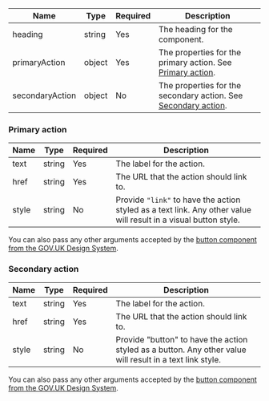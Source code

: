 | Name            | Type   | Required | Description                                                                         |
| --------------- | ------ | -------- | ----------------------------------------------------------------------------------- |
| heading         | string | Yes      | The heading for the component.                                                      |
| primaryAction   | object | Yes      | The properties for the primary action. See [Primary action](#primary-action).       |
| secondaryAction | object | No       | The properties for the secondary action. See [Secondary action](#secondary-action). |

### Primary action

| Name  | Type   | Required | Description                                                                                                      |
| ----- | ------ | -------- | ---------------------------------------------------------------------------------------------------------------- |
| text  | string | Yes      | The label for the action.                                                                                        |
| href  | string | Yes      | The URL that the action should link to.                                                                          |
| style | string | No       | Provide `"link"` to have the action styled as a text link. Any other value will result in a visual button style. |

You can also pass any other arguments accepted by the [button component from the GOV.UK Design System](https://design-system.service.gov.uk/components/button/).

### Secondary action

| Name  | Type   | Required | Description                                                                                               |
| ----- | ------ | -------- | --------------------------------------------------------------------------------------------------------- |
| text  | string | Yes      | The label for the action.                                                                                 |
| href  | string | Yes      | The URL that the action should link to.                                                                   |
| style | string | No       | Provide "button" to have the action styled as a button. Any other value will result in a text link style. |

You can also pass any other arguments accepted by the [button component from the GOV.UK Design System](https://design-system.service.gov.uk/components/button/).
